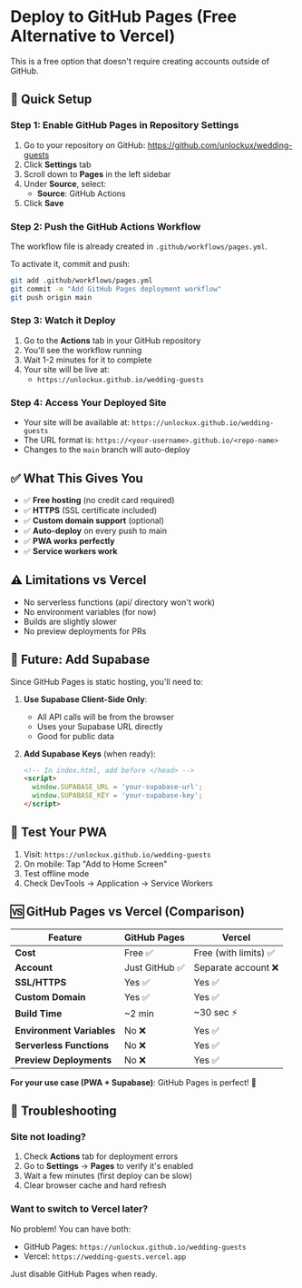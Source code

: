 # Deploy to GitHub Pages (Free Alternative to Vercel)

This is a free option that doesn't require creating accounts outside of GitHub.

## 🚀 Quick Setup

### Step 1: Enable GitHub Pages in Repository Settings

1. Go to your repository on GitHub: https://github.com/unlockux/wedding-guests
2. Click **Settings** tab
3. Scroll down to **Pages** in the left sidebar
4. Under **Source**, select:
   - **Source**: GitHub Actions
5. Click **Save**

### Step 2: Push the GitHub Actions Workflow

The workflow file is already created in `.github/workflows/pages.yml`.

To activate it, commit and push:

```bash
git add .github/workflows/pages.yml
git commit -m "Add GitHub Pages deployment workflow"
git push origin main
```

### Step 3: Watch it Deploy

1. Go to the **Actions** tab in your GitHub repository
2. You'll see the workflow running
3. Wait 1-2 minutes for it to complete
4. Your site will be live at:
   - `https://unlockux.github.io/wedding-guests`

### Step 4: Access Your Deployed Site

- Your site will be available at: `https://unlockux.github.io/wedding-guests`
- The URL format is: `https://<your-username>.github.io/<repo-name>`
- Changes to the `main` branch will auto-deploy

## ✅ What This Gives You

- ✅ **Free hosting** (no credit card required)
- ✅ **HTTPS** (SSL certificate included)
- ✅ **Custom domain support** (optional)
- ✅ **Auto-deploy** on every push to main
- ✅ **PWA works perfectly**
- ✅ **Service workers work**

## ⚠️ Limitations vs Vercel

- No serverless functions (api/ directory won't work)
- No environment variables (for now)
- Builds are slightly slower
- No preview deployments for PRs

## 🔧 Future: Add Supabase

Since GitHub Pages is static hosting, you'll need to:

1. **Use Supabase Client-Side Only**:
   - All API calls will be from the browser
   - Uses your Supabase URL directly
   - Good for public data

2. **Add Supabase Keys** (when ready):
   ```html
   <!-- In index.html, add before </head> -->
   <script>
     window.SUPABASE_URL = 'your-supabase-url';
     window.SUPABASE_KEY = 'your-supabase-key';
   </script>
   ```

## 📱 Test Your PWA

1. Visit: `https://unlockux.github.io/wedding-guests`
2. On mobile: Tap "Add to Home Screen"
3. Test offline mode
4. Check DevTools → Application → Service Workers

## 🆚 GitHub Pages vs Vercel (Comparison)

| Feature | GitHub Pages | Vercel |
|---------|-------------|---------|
| **Cost** | Free ✅ | Free (with limits) ✅ |
| **Account** | Just GitHub ✅ | Separate account ❌ |
| **SSL/HTTPS** | Yes ✅ | Yes ✅ |
| **Custom Domain** | Yes ✅ | Yes ✅ |
| **Build Time** | ~2 min | ~30 sec ⚡ |
| **Environment Variables** | No ❌ | Yes ✅ |
| **Serverless Functions** | No ❌ | Yes ✅ |
| **Preview Deployments** | No ❌ | Yes ✅ |

**For your use case (PWA + Supabase)**: GitHub Pages is perfect! 🎉

## 🐛 Troubleshooting

### Site not loading?

1. Check **Actions** tab for deployment errors
2. Go to **Settings** → **Pages** to verify it's enabled
3. Wait a few minutes (first deploy can be slow)
4. Clear browser cache and hard refresh

### Want to switch to Vercel later?

No problem! You can have both:
- GitHub Pages: `https://unlockux.github.io/wedding-guests`
- Vercel: `https://wedding-guests.vercel.app`

Just disable GitHub Pages when ready.
